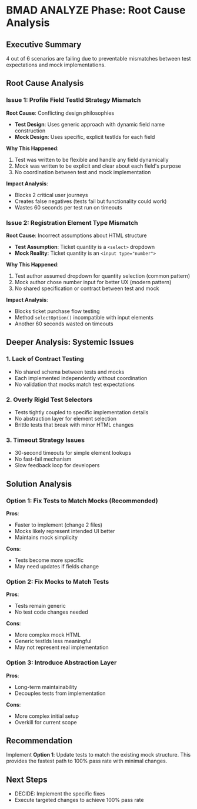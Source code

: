 # BMAD ANALYZE Phase: Root Cause Analysis

## Executive Summary
4 out of 6 scenarios are failing due to preventable mismatches between test expectations and mock implementations.

## Root Cause Analysis

### Issue 1: Profile Field TestId Strategy Mismatch

**Root Cause**: Conflicting design philosophies
- **Test Design**: Uses generic approach with dynamic field name construction
- **Mock Design**: Uses specific, explicit testIds for each field

**Why This Happened**:
1. Test was written to be flexible and handle any field dynamically
2. Mock was written to be explicit and clear about each field's purpose
3. No coordination between test and mock implementation

**Impact Analysis**:
- Blocks 2 critical user journeys
- Creates false negatives (tests fail but functionality could work)
- Wastes 60 seconds per test run on timeouts

### Issue 2: Registration Element Type Mismatch

**Root Cause**: Incorrect assumptions about HTML structure
- **Test Assumption**: Ticket quantity is a `<select>` dropdown
- **Mock Reality**: Ticket quantity is an `<input type="number">`

**Why This Happened**:
1. Test author assumed dropdown for quantity selection (common pattern)
2. Mock author chose number input for better UX (modern pattern)
3. No shared specification or contract between test and mock

**Impact Analysis**:
- Blocks ticket purchase flow testing
- Method `selectOption()` incompatible with input elements
- Another 60 seconds wasted on timeouts

## Deeper Analysis: Systemic Issues

### 1. Lack of Contract Testing
- No shared schema between tests and mocks
- Each implemented independently without coordination
- No validation that mocks match test expectations

### 2. Overly Rigid Test Selectors
- Tests tightly coupled to specific implementation details
- No abstraction layer for element selection
- Brittle tests that break with minor HTML changes

### 3. Timeout Strategy Issues
- 30-second timeouts for simple element lookups
- No fast-fail mechanism
- Slow feedback loop for developers

## Solution Analysis

### Option 1: Fix Tests to Match Mocks (Recommended)
**Pros**:
- Faster to implement (change 2 files)
- Mocks likely represent intended UI better
- Maintains mock simplicity

**Cons**:
- Tests become more specific
- May need updates if fields change

### Option 2: Fix Mocks to Match Tests
**Pros**:
- Tests remain generic
- No test code changes needed

**Cons**:
- More complex mock HTML
- Generic testIds less meaningful
- May not represent real implementation

### Option 3: Introduce Abstraction Layer
**Pros**:
- Long-term maintainability
- Decouples tests from implementation

**Cons**:
- More complex initial setup
- Overkill for current scope

## Recommendation
Implement **Option 1**: Update tests to match the existing mock structure. This provides the fastest path to 100% pass rate with minimal changes.

## Next Steps
- DECIDE: Implement the specific fixes
- Execute targeted changes to achieve 100% pass rate